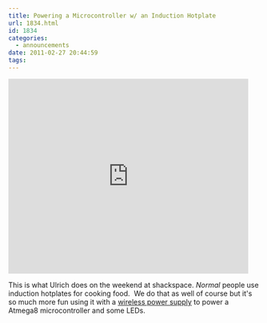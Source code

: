 ```yaml
---
title: Powering a Microcontroller w/ an Induction Hotplate
url: 1834.html
id: 1834
categories:
  - announcements
date: 2011-02-27 20:44:59
tags:
---
```


<iframe title="YouTube video player" width="480" height="390" src="http://www.youtube.com/embed/kmtCEZFO9tM" frameborder="0" allowfullscreen></iframe>

This is what Ulrich does on the weekend at shackspace.
_Normal_ people use induction hotplates for cooking food.  We do that as well of course but it's so much more fun using it with a [wireless power supply](http://www.seeedstudio.com/depot/wireless-power-supply-p-701.html?cPath=155) to power a Atmega8 microcontroller and some LEDs.